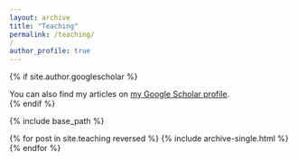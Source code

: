 ```yaml
---
layout: archive
title: "Teaching"
permalink: /teaching/
/
author_profile: true
---
```


{% if site.author.googlescholar %}
  <div class="wordwrap">You can also find my articles on <a href="{{site.author.googlescholar}}">my Google Scholar profile</a>.</div>
{% endif %}

{% include base_path %}

{% for post in site.teaching reversed %}
  {% include archive-single.html %}
{% endfor %}
